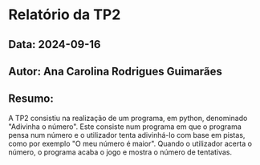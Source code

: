 # Relatório da TP2
## Data: 2024-09-16
## Autor: Ana Carolina Rodrigues Guimarães
## Resumo:
A TP2 consistiu na realização de um programa, em python, denominado "Adivinha o número". Este consiste num programa em que o programa pensa num número e o utilizador tenta adivinhá-lo com base em pistas, como por exemplo "O meu número é maior". Quando o utilizador acerta o número, o programa acaba o jogo e mostra o número de tentativas.
